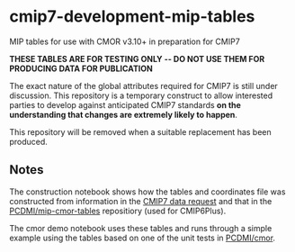 # cmip7-development-mip-tables

MIP tables for use with CMOR v3.10+ in preparation for CMIP7

**THESE TABLES ARE FOR TESTING ONLY -- DO NOT USE THEM FOR PRODUCING DATA FOR PUBLICATION**

The exact nature of the global attributes required for CMIP7 is still under discussion. This repository is a temporary construct to allow 
interested parties to develop against anticipated CMIP7 standards **on the understanding that changes are extremely likely to happen**.

This repository will be removed when a suitable replacement has been produced.

## Notes

The construction notebook shows how the tables and coordinates file was constructed from information in the [CMIP7 data request](https://github.com/CMIP-Data-Request/CMIP7_DReq_Software) and that 
in the [PCDMI/mip-cmor-tables](https://github.com/PCDMI/mip-cmor-tables) repositiory (used for CMIP6Plus).

The cmor demo notebook uses these tables and runs through a simple example using the tables based on one of the unit tests in [PCDMI/cmor](https://github.com/PCDMI/cmor).
